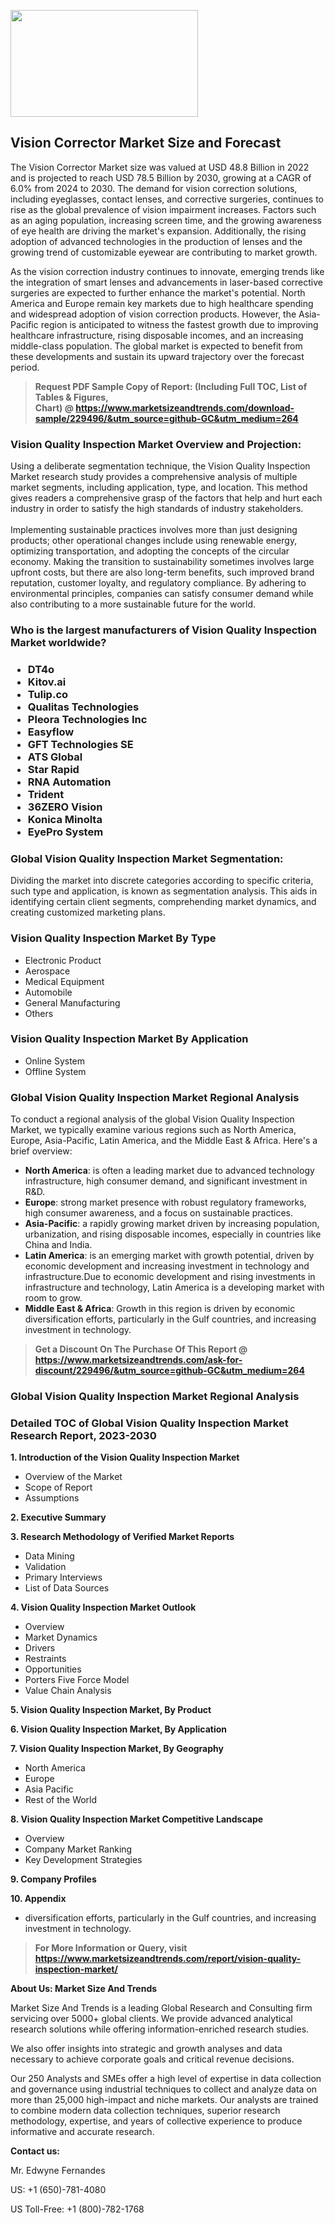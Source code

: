 <p><img class="alignnone size-medium wp-image-20088" src="https://ffe5etoiles.com/wp-content/uploads/2024/12/MST1-300x171.png" alt="" width="300" height="171" /></p><h2>Vision Corrector Market Size and Forecast</h2><p>The Vision Corrector Market size was valued at USD 48.8 Billion in 2022 and is projected to reach USD 78.5 Billion by 2030, growing at a CAGR of 6.0% from 2024 to 2030. The demand for vision correction solutions, including eyeglasses, contact lenses, and corrective surgeries, continues to rise as the global prevalence of vision impairment increases. Factors such as an aging population, increasing screen time, and the growing awareness of eye health are driving the market's expansion. Additionally, the rising adoption of advanced technologies in the production of lenses and the growing trend of customizable eyewear are contributing to market growth.</p><p>As the vision correction industry continues to innovate, emerging trends like the integration of smart lenses and advancements in laser-based corrective surgeries are expected to further enhance the market's potential. North America and Europe remain key markets due to high healthcare spending and widespread adoption of vision correction products. However, the Asia-Pacific region is anticipated to witness the fastest growth due to improving healthcare infrastructure, rising disposable incomes, and an increasing middle-class population. The global market is expected to benefit from these developments and sustain its upward trajectory over the forecast period.</p></p><blockquote id="" class=""><strong>Request PDF Sample Copy of Report: (Including Full TOC, List of Tables &amp; Figures, Chart)&nbsp;@&nbsp;<strong><a href="https://www.marketsizeandtrends.com/download-sample/229496/&utm_source=github-GC&utm_medium=264" target="_blank">https://www.marketsizeandtrends.com/download-sample/229496/&utm_source=github-GC&utm_medium=264</a></strong></strong></blockquote><h3 id="" class="">Vision Quality Inspection Market&nbsp;Overview and Projection:</h3><p id="" class="">Using a deliberate segmentation technique, the Vision Quality Inspection Market research study provides a comprehensive analysis of multiple market segments, including application, type, and location. This method gives readers a comprehensive grasp of the factors that help and hurt each industry in order to satisfy the high standards of industry stakeholders. <br /> <br />Implementing sustainable practices involves more than just designing products; other operational changes include using renewable energy, optimizing transportation, and adopting the concepts of the circular economy. Making the transition to sustainability sometimes involves large upfront costs, but there are also long-term benefits, such improved brand reputation, customer loyalty, and regulatory compliance. By adhering to environmental principles, companies can satisfy consumer demand while also contributing to a more sustainable future for the world.</p><h3 id="" class="">Who is the largest manufacturers of&nbsp;Vision Quality Inspection Market worldwide?</h3><h3 class=""><p><ul><li>DT4o </li><li> Kitov.ai </li><li> Tulip.co </li><li> Qualitas Technologies </li><li> Pleora Technologies Inc </li><li> Easyflow </li><li> GFT Technologies SE </li><li> ATS Global </li><li> Star Rapid </li><li> RNA Automation </li><li> Trident </li><li> 36ZERO Vision </li><li> Konica Minolta </li><li> EyePro System</li></ul></p></h3><h3 id="" class="">Global&nbsp;Vision Quality Inspection Market Segmentation:</h3><p id="" class="">Dividing the market into discrete categories according to specific criteria, such type and application, is known as segmentation analysis. This aids in identifying certain client segments, comprehending market dynamics, and creating customized marketing plans.</p><h3 id="" class="">Vision Quality Inspection Market&nbsp;By Type</h3><p><p><ul><li>Electronic Product</li><li> Aerospace</li><li> Medical Equipment</li><li> Automobile</li><li> General Manufacturing</li><li> Others</p></li></ul></p></p><h3 id="" class="">Vision Quality Inspection Market&nbsp;By Application</h3><p class=""><p><ul><li>Online System</li><li> Offline System</li></ul></p></p><h3 id="" class="">Global Vision Quality Inspection Market Regional Analysis</h3><p id="" class="">To conduct a regional analysis of the global Vision Quality Inspection Market, we typically examine various regions such as North America, Europe, Asia-Pacific, Latin America, and the Middle East &amp; Africa. Here's a brief overview:</p><ul><li><strong>North America</strong>: is often a leading market due to advanced technology infrastructure, high consumer demand, and significant investment in R&amp;D.</li><li><strong>Europe</strong>: strong market presence with robust regulatory frameworks, high consumer awareness, and a focus on sustainable practices.</li><li><strong>Asia-Pacific</strong>: a rapidly growing market driven by increasing population, urbanization, and rising disposable incomes, especially in countries like China and India.</li><li><strong>Latin America</strong>: is an emerging market with growth potential, driven by economic development and increasing investment in technology and infrastructure.Due to economic development and rising investments in infrastructure and technology, Latin America is a developing market with room to grow.</li><li><strong>Middle East &amp; Africa</strong>: Growth in this region is driven by economic diversification efforts, particularly in the Gulf countries, and increasing investment in technology.</li></ul><blockquote id="" class=""><strong>Get a Discount On The Purchase Of This Report @ <strong><a href="https://www.marketsizeandtrends.com/ask-for-discount/229496/&utm_source=github-GC&utm_medium=264" target="_blank">https://www.marketsizeandtrends.com/ask-for-discount/229496/&utm_source=github-GC&utm_medium=264</a></strong></strong></blockquote><h3 id="" class="">Global Vision Quality Inspection Market Regional Analysis</h3><h3 id="" class="">Detailed TOC of Global Vision Quality Inspection Market Research Report, 2023-2030</h3><p id="" class=""><strong>1. Introduction of the Vision Quality Inspection Market</strong></p><ul><li>Overview of the Market</li><li>Scope of Report</li><li>Assumptions</li></ul><p id="" class=""><strong>2. Executive Summary</strong></p><p id="" class=""><strong>3. Research Methodology of Verified Market Reports</strong></p><ul><li>Data Mining</li><li>Validation</li><li>Primary Interviews</li><li>List of Data Sources</li></ul><p id="" class=""><strong>4. Vision Quality Inspection Market Outlook</strong></p><ul><li>Overview</li><li>Market Dynamics</li><li>Drivers</li><li>Restraints</li><li>Opportunities</li><li>Porters Five Force Model</li><li>Value Chain Analysis</li></ul><p id="" class=""><strong>5. Vision Quality Inspection Market, By Product</strong></p><p id="" class=""><strong>6. Vision Quality Inspection Market, By Application</strong></p><p id="" class=""><strong>7. Vision Quality Inspection Market, By Geography</strong></p><ul><li>North America</li><li>Europe</li><li>Asia Pacific</li><li>Rest of the World</li></ul><p id="" class=""><strong>8. Vision Quality Inspection Market Competitive Landscape</strong></p><ul><li>Overview</li><li>Company Market Ranking</li><li>Key Development Strategies</li></ul><p id="" class=""><strong>9. Company Profiles</strong></p><p id="" class=""><strong>10. Appendix</strong></p><ul><li>diversification efforts, particularly in the Gulf countries, and increasing investment in technology.</li></ul><blockquote id="" class=""><strong>For More Information or Query, visit <strong><strong><a href="https://www.marketsizeandtrends.com/report/vision-quality-inspection-market/" target="_blank">https://www.marketsizeandtrends.com/report/vision-quality-inspection-market/</a></strong></strong></strong></blockquote><p id="" class=""><strong>About Us: Market Size And Trends</strong></p><p id="" class="">Market Size And Trends is a leading Global Research and Consulting firm servicing over 5000+ global clients. We provide advanced analytical research solutions while offering information-enriched research studies.</p><p id="" class="">We also offer insights into strategic and growth analyses and data necessary to achieve corporate goals and critical revenue decisions.</p><p id="" class="">Our 250 Analysts and SMEs offer a high level of expertise in data collection and governance using industrial techniques to collect and analyze data on more than 25,000 high-impact and niche markets. Our analysts are trained to combine modern data collection techniques, superior research methodology, expertise, and years of collective experience to produce informative and accurate research.</p><p id="" class=""><strong>Contact us:</strong></p><p id="" class="">Mr. Edwyne Fernandes</p><p id="" class="">US: +1 (650)-781-4080</p><p id="" class="">US Toll-Free: +1 (800)-782-1768</p>
